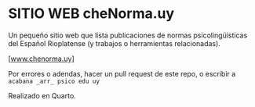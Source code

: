 # SITIO WEB cheNorma.uy 

Un pequeño sitio web que lista publicaciones de normas psicolingüísticas del Español Rioplatense (y trabajos o herramientas relacionadas).

[www.chenorma.uy]

Por errores o adendas, hacer un pull request de este repo, o escribir a `acabana _arr_ psico edu uy`

Realizado en Quarto.
